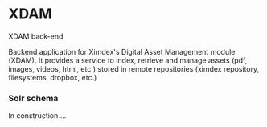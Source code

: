 # XDAM
XDAM back-end

Backend application for Ximdex's Digital Asset Management module (XDAM).
It provides a service to index, retrieve and manage assets (pdf, images, videos, html, etc.) stored in remote repositories (ximdex repository, filesystems, dropbox, etc.)


### Solr schema
In construction ...
